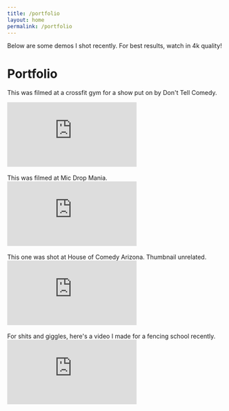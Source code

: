 ```yaml
---
title: /portfolio
layout: home
permalink: /portfolio
---
```

Below are some demos I shot recently. For best results, watch in 4k quality!


# Portfolio
This was filmed at a crossfit gym for a show put on by Don't Tell Comedy.

<div class="responsive-video">
    <iframe src="https://www.youtube.com/embed/spOgFjmGams" title="DTC Demo" frameborder="0" allow="accelerometer; autoplay; clipboard-write; encrypted-media; gyroscope; picture-in-picture; web-share" allowfullscreen></iframe>
</div>

<br>
This was filmed at Mic Drop Mania.

<div class="responsive-video">
    <iframe src="https://www.youtube.com/embed/mVW9tKmMahU" title="CH Demo" frameborder="0" allow="accelerometer; autoplay; clipboard-write; encrypted-media; gyroscope; picture-in-picture; web-share" allowfullscreen></iframe>
</div>

<br>
This one was shot at House of Comedy Arizona. Thumbnail unrelated. 

<div class="responsive-video">
    <iframe src="https://www.youtube.com/embed/Cef2J5Dsokc" title="House of Comedy Promo (Unlisted)" frameborder="0" allow="accelerometer; autoplay; clipboard-write; encrypted-media; gyroscope; picture-in-picture; web-share" allowfullscreen></iframe>
</div>

<br>
For shits and giggles, here's a video I made for a fencing school recently.
<div class="responsive-video">
    <iframe src="https://www.youtube.com/embed/DziMChRa0p0" title="Fencing Demo" frameborder="0" allow="accelerometer; autoplay; clipboard-write; encrypted-media; gyroscope; picture-in-picture; web-share" allowfullscreen></iframe>
</div>